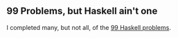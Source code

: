 ## 99 Problems, but Haskell ain't one

I completed many, but not all, of the [99 Haskell problems](https://wiki.haskell.org/H-99:_Ninety-Nine_Haskell_Problems).
